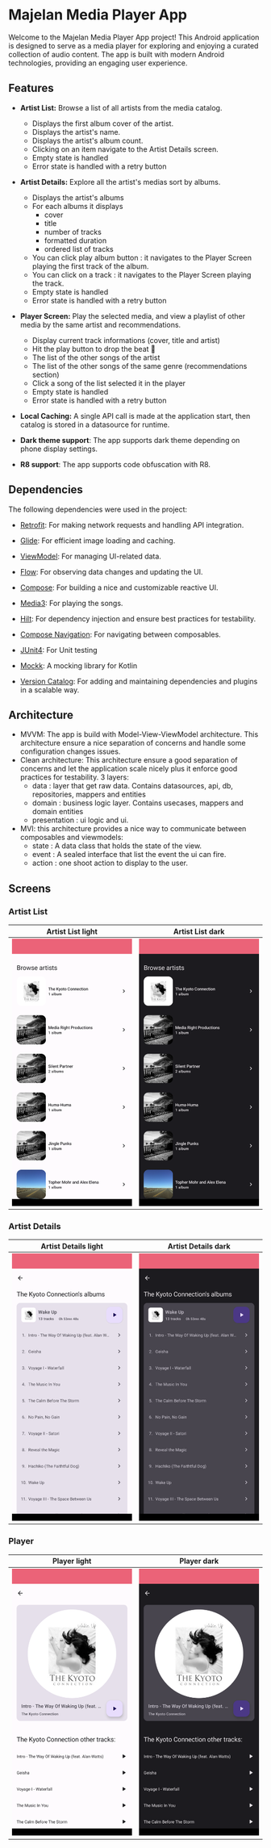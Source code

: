 # Majelan Media Player App

Welcome to the Majelan Media Player App project! 
This Android application is designed to serve as a media player for exploring and enjoying a curated collection of audio content. 
The app is built with modern Android technologies, providing an engaging user experience.

## Features

- **Artist List:** Browse a list of all artists from the media catalog.
  - Displays the first album cover of the artist.
  - Displays the artist's name.
  - Displays the artist's album count.
  - Clicking on an item navigate to the Artist Details screen.
  - Empty state is handled
  - Error state is handled with a retry button

- **Artist Details:** Explore all the artist's medias sort by albums.
  - Displays the artist's albums
  - For each albums it displays
    - cover
    - title
    - number of tracks
    - formatted duration
    - ordered list of tracks
  - You can click play album button : it navigates to the Player Screen playing the first track of the album.
  - You can click on a track : it navigates to the Player Screen playing the track.
  - Empty state is handled
  - Error state is handled with a retry button

- **Player Screen:** Play the selected media, and view a playlist of other media by the same artist and recommendations.
  - Display current track informations (cover, title and artist)
  - Hit the play button to drop the beat 💃
  - The list of the other songs of the artist
  - The list of the other songs of the same genre (recommendations section)
  - Click a song of the list selected it in the player
  - Empty state is handled
  - Error state is handled with a retry button

- **Local Caching:** A single API call is made at the application start, then catalog is stored in a datasource for runtime.

- **Dark theme support**: The app supports dark theme depending on phone display settings.

- **R8 support**: The app supports code obfuscation with R8.

## Dependencies

The following dependencies were used in the project:

- [Retrofit](https://square.github.io/retrofit/): For making network requests and handling API integration.

- [Glide](https://bumptech.github.io/glide/): For efficient image loading and caching.

- [ViewModel](https://developer.android.com/topic/libraries/architecture/viewmodel): For managing UI-related data.

- [Flow](https://developer.android.com/kotlin/flow): For observing data changes and updating the UI.

- [Compose](https://developer.android.com/jetpack/compose): For building a nice and customizable reactive UI.

- [Media3](https://developer.android.com/guide/topics/media/media3): For playing the songs.

- [Hilt](https://developer.android.com/training/dependency-injection/hilt-android): For dependency injection and ensure best practices for testability.

- [Compose Navigation](https://developer.android.com/jetpack/compose/navigation): For navigating between composables.

- [JUnit4](https://junit.org/junit4/): For Unit testing

- [Mockk](https://mockk.io/): A mocking library for Kotlin

- [Version Catalog](https://developer.android.com/build/migrate-to-catalogs): For adding and maintaining dependencies and plugins in a scalable way.

## Architecture

- MVVM: The app is build with Model-View-ViewModel architecture. This architecture ensure a nice separation of concerns and handle some configuration changes issues.
- Clean architecture: This architecture ensure a good separation of concerns and let the application scale nicely plus it enforce good practices for testability. 3 layers:
  - data : layer that get raw data. Contains datasources, api, db, repositories, mappers and entities
  - domain : business logic layer. Contains usecases, mappers and domain entities
  - presentation : ui logic and ui.
- MVI: this architecture provides a nice way to communicate between composables and viewmodels:
  - state : A data class that holds the state of the view.
  - event : A sealed interface that list the event the ui can fire.
  - action : one shoot action to display to the user.

## Screens

### Artist List

|              Artist List light               |              Artist List dark              |
|:--------------------------------------------:|:------------------------------------------:|
| ![list light](./readmeAssets/list_light.png) | ![list dark](./readmeAssets/list_dark.png) |

### Artist Details

|                Artist Details light                |               Artist Details dark                |
|:--------------------------------------------------:|:------------------------------------------------:|
| ![details light](./readmeAssets/details_light.png) | ![details dark](./readmeAssets/details_dark.png) |

### Player

|                   Player light                   |                  Player dark                   |
|:------------------------------------------------:|:----------------------------------------------:|
| ![player light](./readmeAssets/player_light.png) | ![player dark](./readmeAssets/player_dark.png) |
